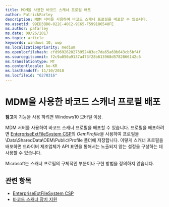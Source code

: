 ```yaml
---
title: MDM을 사용한 바코드 스캐너 프로필 배포
author: PatrickFarley
description: MDM 서버를 사용하여 바코드 스캐너 프로필을 배포할 수 있습니다.
ms.assetid: 99ED3BD8-022C-40C2-9C65-F599186548FE
ms.author: pafarley
ms.date: 09/26/2017
ms.topic: article
keywords: windows 10, uwp
ms.localizationpriority: medium
ms.openlocfilehash: cfd9692620273952483ec7da65a69b643cb5bf4f
ms.sourcegitcommit: f2c9a050a9137a473f28b613968d5782866142c6
ms.translationtype: MT
ms.contentlocale: ko-KR
ms.lasthandoff: 11/10/2018
ms.locfileid: "6270316"
---
```

# <a name="deploy-barcode-scanner-profiles-with-mdm"></a>MDM을 사용한 바코드 스캐너 프로필 배포

**참고**이 기능을 사용 하려면 Windows10 모바일 이상.

MDM 서버를 사용하여 바코드 스캐너 프로필을 배포할 수 있습니다. 프로필을 배포하려면 [EnterpriseExtFileSystem CSP](https://msdn.microsoft.com/library/windows/hardware/mt157025)의 *OemProfile*을 사용하여 프로필을 \\Data\\SharedData\\OEM\\Public\\Profile 폴더에 저장합니다. 이렇게 스캐너 프로필을 배포하면 드라이버 제조업체가 API 표면을 통해서는 노출되지 않는 설정을 구성하는 데 사용할 수 있습니다.

Microsoft는 스캐너 프로필의 구체적인 부분이나 구현 방법을 정의하지 않습니다.

## <a name="related-topics"></a>관련 항목
- [EnterpriseExtFileSystem CSP](https://msdn.microsoft.com/library/windows/hardware/mt157025)
- [바코드 스캐너 장치 지원](https://docs.microsoft.com/en-us/windows/uwp/devices-sensors/pos-device-support#barcode-scanner)